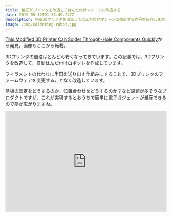 ```yaml
---
title: 格安3Dプリンタを改造してはんだ付けマシーンに改造する
date: 2019-05-12T01:36:49.247Z
description: 格安3Dプリンタを改造してはんだ付けマシーンに改造する作例を紹介します。
image: /img/soldering-robot.jpg
---
```

[This Modified 3D Printer Can Solder Through-Hole Components Quickly](https://blog.hackster.io/this-modified-3d-printer-can-solder-through-hole-components-quickly-442149024fa9)から発見。画像もここから転載。

3Dプリンタの価格はどんどん安くなってきています。この記事では、3Dプリンタを改造して、自動はんだ付けロボットを作成しています。

フィラメントの代わりに半田を送り出す仕組みにすることで、3Dプリンタのファームウェアを変更することなく改造しています。

基板の固定をどうするのか、位置合わせをどうするのか？など課題が多そうなプロダクトですが、これが実現するとおうちで簡単に電子ガジェットが量産できるので夢が広がりますね。

<iframe width="100%" height="315" src="https://www.youtube.com/embed/hkpD51YkC58" frameborder="0" allow="accelerometer; autoplay; encrypted-media; gyroscope; picture-in-picture" allowfullscreen></iframe>
